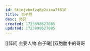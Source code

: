 ```yaml
---
id: 6timjvbmfvq6p2xioa7f810
title: 白子胜
desc: 师兄
created: 1723898627085
updated: 1723898627085
---
```


[[阵问.主要人物.白子曦]]双胞胎中的哥哥
